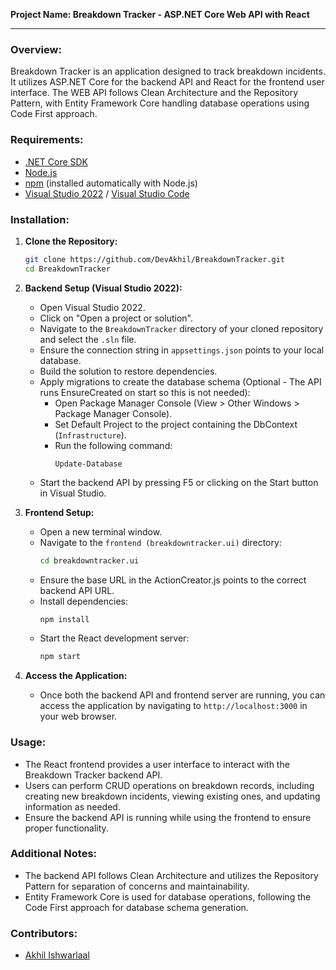**Project Name: Breakdown Tracker - ASP.NET Core Web API with React**

---

### Overview:
Breakdown Tracker is an application designed to track breakdown incidents. It utilizes ASP.NET Core for the backend API and React for the frontend user interface. The WEB API follows Clean Architecture and the Repository Pattern, with Entity Framework Core handling database operations using Code First approach.

### Requirements:
- [.NET Core SDK](https://dotnet.microsoft.com/download)
- [Node.js](https://nodejs.org/)
- [npm](https://www.npmjs.com/) (installed automatically with Node.js)
- [Visual Studio 2022](https://visualstudio.microsoft.com/) / [Visual Studio Code](https://code.visualstudio.com/) 

### Installation:

1. **Clone the Repository:**
    ```bash
    git clone https://github.com/DevAkhil/BreakdownTracker.git
    cd BreakdownTracker
    ```

2. **Backend Setup (Visual Studio 2022):**
    - Open Visual Studio 2022.
    - Click on "Open a project or solution".
    - Navigate to the `BreakdownTracker` directory of your cloned repository and select the `.sln` file.
    - Ensure the connection string in `appsettings.json` points to your local database.
    - Build the solution to restore dependencies.
    - Apply migrations to create the database schema (Optional - The API runs EnsureCreated on start so this is not needed):
        - Open Package Manager Console (View > Other Windows > Package Manager Console).
        - Set Default Project to the project containing the DbContext (`Infrastructure`).
        - Run the following command:
            ```
            Update-Database
            ```
    - Start the backend API by pressing F5 or clicking on the Start button in Visual Studio.

3. **Frontend Setup:**
    - Open a new terminal window.
    - Navigate to the `frontend (breakdowntracker.ui)` directory:
        ```bash
        cd breakdowntracker.ui
        ```
    - Ensure the base URL in the ActionCreator.js points to the correct backend API URL.
    - Install dependencies:
        ```bash
        npm install
        ```
    - Start the React development server:
        ```bash
        npm start
        ```

4. **Access the Application:**
    - Once both the backend API and frontend server are running, you can access the application by navigating to `http://localhost:3000` in your web browser.

### Usage:
- The React frontend provides a user interface to interact with the Breakdown Tracker backend API.
- Users can perform CRUD operations on breakdown records, including creating new breakdown incidents, viewing existing ones, and updating information as needed.
- Ensure the backend API is running while using the frontend to ensure proper functionality.

### Additional Notes:
- The backend API follows Clean Architecture and utilizes the Repository Pattern for separation of concerns and maintainability.
- Entity Framework Core is used for database operations, following the Code First approach for database schema generation.

### Contributors:
- [Akhil Ishwarlaal](https://github.com/DevAkhil)

